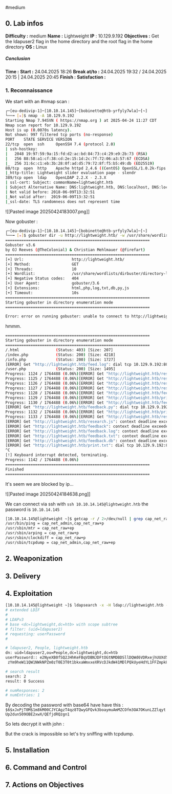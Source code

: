 #medium

## 0. **Lab infos**

**Difficulty :** medium
**Name :** Lightweight
**IP** : 10.129.9.192
**Objectives :** Get the Idapuser2 flag in the home directory and the root flag in the home directory
**OS :** Linux

##### **Conclusion**
**Time :** 
	**Start :** 24.04.2025 18:26
	**Break at/to :** 24.04.2025 19:32 / 24.04.2025 20:15 | 24.04.2025 20:45
	**Finish :**
**Satisfaction :**  
### 1. **Reconnaissance**

We start with an #nmap scan :

```BASH
┌─[eu-dedivip-1]─[10.10.14.145]─[bobinette@htb-yrfyly7wla]─[~]
└──╼ [★]$ nmap -A 10.129.9.192
Starting Nmap 7.94SVN ( https://nmap.org ) at 2025-04-24 11:27 CDT
Nmap scan report for 10.129.9.192
Host is up (0.0070s latency).
Not shown: 997 filtered tcp ports (no-response)
PORT    STATE SERVICE VERSION
22/tcp  open  ssh     OpenSSH 7.4 (protocol 2.0)
| ssh-hostkey: 
|   2048 19:97:59:9a:15:fd:d2:ac:bd:84:73:c4:29:e9:2b:73 (RSA)
|   256 88:58:a1:cf:38:cd:2e:15:1d:2c:7f:72:06:a3:57:67 (ECDSA)
|_  256 31:6c:c1:eb:3b:28:0f:ad:d5:79:72:8f:f5:b5:49:db (ED25519)
80/tcp  open  http    Apache httpd 2.4.6 ((CentOS) OpenSSL/1.0.2k-fips mod_fcgid/2.3.9 PHP/5.4.16)
|_http-title: Lightweight slider evaluation page - slendr
389/tcp open  ldap    OpenLDAP 2.2.X - 2.3.X
| ssl-cert: Subject: commonName=lightweight.htb
| Subject Alternative Name: DNS:lightweight.htb, DNS:localhost, DNS:localhost.localdomain
| Not valid before: 2018-06-09T13:32:51
|_Not valid after:  2019-06-09T13:32:51
|_ssl-date: TLS randomness does not represent time
```

![[Pasted image 20250424183007.png]]

Now gobuster :

```BASH
┌─[eu-dedivip-1]─[10.10.14.145]─[bobinette@htb-yrfyly7wla]─[~]
└──╼ [★]$ gobuster dir -u http://lightweight.htb/ -w /usr/share/wordlists/dirbuster/directory-list-2.3-medium.txt -x html,php,log,txt,db,py,js
===============================================================
Gobuster v3.6
by OJ Reeves (@TheColonial) & Christian Mehlmauer (@firefart)
===============================================================
[+] Url:                     http://lightweight.htb/
[+] Method:                  GET
[+] Threads:                 10
[+] Wordlist:                /usr/share/wordlists/dirbuster/directory-list-2.3-medium.txt
[+] Negative Status codes:   404
[+] User Agent:              gobuster/3.6
[+] Extensions:              html,php,log,txt,db,py,js
[+] Timeout:                 10s
===============================================================
Starting gobuster in directory enumeration mode
===============================================================

Error: error on running gobuster: unable to connect to http://lightweight.htb/: Get "http://lightweight.htb/": dial tcp 10.129.9.192:80: connect: connection refused
```

hmmm.

```BASH
===============================================================
Starting gobuster in directory enumeration mode
===============================================================
/.html                (Status: 403) [Size: 207]
/index.php            (Status: 200) [Size: 4218]
/info.php             (Status: 200) [Size: 1727]
[ERROR] Get "http://lightweight.htb/feed.log": dial tcp 10.129.9.192:80: connect: connection refused
/user.php             (Status: 200) [Size: 1495]
Progress: 1124 / 1764488 (0.06%)[ERROR] Get "http://lightweight.htb/research.db": dial tcp 10.129.9.192:80: connect: connection refused
Progress: 1125 / 1764488 (0.06%)[ERROR] Get "http://lightweight.htb/research.log": dial tcp 10.129.9.192:80: connect: connection refused
Progress: 1126 / 1764488 (0.06%)[ERROR] Get "http://lightweight.htb/research.txt": dial tcp 10.129.9.192:80: connect: connection refused
Progress: 1127 / 1764488 (0.06%)[ERROR] Get "http://lightweight.htb/research.php": dial tcp 10.129.9.192:80: connect: connection refused
Progress: 1128 / 1764488 (0.06%)[ERROR] Get "http://lightweight.htb/feedback.js": dial tcp 10.129.9.192:80: connect: connection refused
Progress: 1129 / 1764488 (0.06%)[ERROR] Get "http://lightweight.htb/print": dial tcp 10.129.9.192:80: connect: connection refused
Progress: 1130 / 1764488 (0.06%)[ERROR] Get "http://lightweight.htb/feedback.html": dial tcp 10.129.9.192:80: connect: connection refused
[ERROR] Get "http://lightweight.htb/feedback.py": dial tcp 10.129.9.192:80: connect: connection refused
Progress: 1132 / 1764488 (0.06%)[ERROR] Get "http://lightweight.htb/print.log": dial tcp 10.129.9.192:80: connect: connection refused
Progress: 1133 / 1764488 (0.06%)[ERROR] Get "http://lightweight.htb/research.py": context deadline exceeded (Client.Timeout exceeded while awaiting headers)
[ERROR] Get "http://lightweight.htb/research.js": context deadline exceeded (Client.Timeout exceeded while awaiting headers)
[ERROR] Get "http://lightweight.htb/feedback": context deadline exceeded (Client.Timeout exceeded while awaiting headers)
[ERROR] Get "http://lightweight.htb/feedback.log": context deadline exceeded (Client.Timeout exceeded while awaiting headers)
[ERROR] Get "http://lightweight.htb/feedback.txt": context deadline exceeded (Client.Timeout exceeded while awaiting headers)
[ERROR] Get "http://lightweight.htb/feedback.db": context deadline exceeded (Client.Timeout exceeded while awaiting headers)
[ERROR] Get "http://lightweight.htb/print.txt": dial tcp 10.129.9.192:80: connect: connection refused
^C
[!] Keyboard interrupt detected, terminating.
Progress: 1142 / 1764488 (0.06%)
===============================================================
Finished
===============================================================
```

It's seem we are blocked by ip...

![[Pasted image 20250424184638.png]]

We can connect via ssh with `ssh 10.10.14.145@lightweight.htb` the password is `10.10.14.145`

```BASH
[10.10.14.145@lightweight ~]$ getcap -r / 2>/dev/null | grep cap_net_raw
/usr/bin/ping = cap_net_admin,cap_net_raw+p
/usr/sbin/mtr = cap_net_raw+ep
/usr/sbin/arping = cap_net_raw+p
/usr/sbin/clockdiff = cap_net_raw+p
/usr/sbin/tcpdump = cap_net_admin,cap_net_raw+ep
```


## 2. **Weaponization**

## 3. **Delivery**

## 4. **Exploitation**


```BASH
[10.10.14.145@lightweight ~]$ ldapsearch -x -H ldap://lightweight.htb -b "dc=lightweight,dc=htb" "(uid=ldapuser2)" userPassword
# extended LDIF
#
# LDAPv3
# base <dc=lightweight,dc=htb> with scope subtree
# filter: (uid=ldapuser2)
# requesting: userPassword 
#

# ldapuser2, People, lightweight.htb
dn: uid=ldapuser2,ou=People,dc=lightweight,dc=htb
userPassword:: e2NyeXB0fSQ2JHhKeFBqVDBNJDFtOGtNMDBDSllDQWd6VDRxejhUUXd5R0ZRdms
 zYm9heW11QW1NWkNPZm0zT0E3T0t1bkxaWmxxeXRVcDJkdW41MDlPQkUyeHdYL1FFZmpkUlF6Z24x

# search result
search: 2
result: 0 Success

# numResponses: 2
# numEntries: 1
```

By decoding the password with base64 have have this :
`$6$xJxPjT0M$1m8kM00CJYCAgzT4qz8TQwyGFQvk3boaymuAmMZCOfm3OA7OKunLZZlqytUp2dun509OBE2xwX/QEfjdRQzgn1`

So lets decrypt it with john :

But the crack is impossible so let's try sniffing with tcpdump.

## 5. **Installation**

## 6. **Command and Control**

## 7. **Actions on Objectives**

